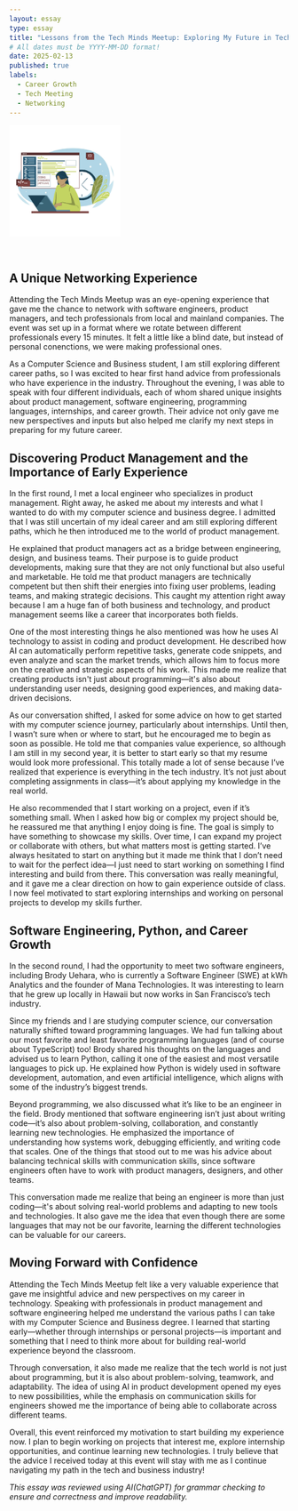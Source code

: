 ```yaml
---
layout: essay
type: essay
title: "Lessons from the Tech Minds Meetup: Exploring My Future in Tech"
# All dates must be YYYY-MM-DD format!
date: 2025-02-13
published: true
labels:
  - Career Growth
  - Tech Meeting
  - Networking
---
```


<img width="200px" class="rounded float-start pe-4" src="../img/IMG_5643.jpg">

&nbsp; 
## A Unique Networking Experience

Attending the Tech Minds Meetup was an eye-opening experience that gave me the chance to network with software engineers, product managers, and tech professionals from local and mainland companies. The event was set up in a format where we rotate between different professionals every 15 minutes. It felt a little like a blind date, but instead of personal conenctions, we were making professional ones. 

As a Computer Science and Business student, I am still exploring different career paths, so I was excited to hear first hand advice from professionals who have experience in the industry. Throughout the evening, I was able to speak with four different individuals, each of whom shared unique insights about product management, software engineering, programming languages, internships, and career growth. Their advice not only gave me new perspectives and inputs but also helped me clarify my next steps in preparing for my future career.

## Discovering Product Management and the Importance of Early Experience

In the first round, I met a local engineer who specializes in product management. Right away, he asked me about my interests and what I wanted to do with my computer science and business degree. I admitted that I was still uncertain of my ideal career and am still exploring different paths, which he then introduced me to the world of product management. 

He explained that product managers act as a bridge between engineering, design, and business teams. Their purpose is to guide product developments, making sure that they are not only functional but also useful and marketable. He told me that product managers are technically competent but then shift their energies into fixing user problems, leading teams, and making strategic decisions. This caught my attention right away because I am a huge fan of both business and technology, and product management seems like a career that incorporates both fields. 

One of the most interesting things he also mentioned was how he uses AI technology to assist in coding and product development. He described how AI can automatically perform repetitive tasks, generate code snippets, and even analyze and scan the market trends, which allows him to focus more on the creative and strategic aspects of his work. This made me realize that creating products isn't just about programming—it's also about understanding user needs, designing good experiences, and making data-driven decisions.

As our conversation shifted, I asked for some advice on how to get started with my computer science journey, particularly about internships. Until then, I wasn’t sure when or where to start, but he encouraged me to begin as soon as possible. He told me that companies value experience, so although I am still in my second year, it is better to start early so that my resume would look more professional. This totally made a lot of sense because I’ve realized that experience is everything in the tech industry. It’s not just about completing assignments in class—it’s about applying my knowledge in the real world.

He also recommended that I start working on a project, even if it’s something small. When I asked how big or complex my project should be, he reassured me that anything I enjoy doing is fine. The goal is simply to have something to showcase my skills. Over time, I can expand my project or collaborate with others, but what matters most is getting started. I’ve always hesitated to start on anything but it made me think that I don’t need to wait for the perfect idea—I just need to start working on something I find interesting and build from there.
This conversation was really meaningful, and it gave me a clear direction on how to gain experience outside of class. I now feel motivated to start exploring internships and working on personal projects to develop my skills further.

## Software Engineering, Python, and Career Growth

In the second round, I had the opportunity to meet two software engineers, including Brody Uehara, who is currently a Software Engineer (SWE) at kWh Analytics and the founder of Mana Technologies. It was interesting to learn that he grew up locally in Hawaii but now works in San Francisco’s tech industry.

Since my friends and I are studying computer science, our conversation naturally shifted toward programming languages. We had fun talking about our most favorite and least favorite programming languages (and of course about TypeScript) too! Brody shared his thoughts on the languages and advised us to learn Python, calling it one of the easiest and most versatile languages to pick up. He explained how Python is widely used in software development, automation, and even artificial intelligence, which aligns with some of the industry’s biggest trends.

Beyond programming, we also discussed what it’s like to be an engineer in the field. Brody mentioned that software engineering isn’t just about writing code—it’s also about problem-solving, collaboration, and constantly learning new technologies. He emphasized the importance of understanding how systems work, debugging efficiently, and writing code that scales. One of the things that stood out to me was his advice about balancing technical skills with communication skills, since software engineers often have to work with product managers, designers, and other teams.

This conversation made me realize that being an engineer is more than just coding—it's about solving real-world problems and adapting to new tools and technologies. It also gave me the idea that even though there are some languages that may not be our favorite, learning the different technologies can be valuable for our careers. 

## Moving Forward with Confidence

Attending the Tech Minds Meetup felt like a very valuable experience that gave me insightful advice and new perspectives on my career in technology. Speaking with professionals in product management and software engineering helped me understand the various paths I can take with my Computer Science and Business degree. I learned that starting early—whether through internships or personal projects—is important and something that I need to think more about for building real-world experience beyond the classroom.

Through conversation, it also made me realize that the tech world is not just about programming, but it is also about problem-solving, teamwork, and adaptability. The idea of using AI in product development opened my eyes to new possibilities, while the emphasis on communication skills for engineers showed me the importance of being able to collaborate across different teams.

Overall, this event reinforced my motivation to start building my experience now. I plan to begin working on projects that interest me, explore internship opportunities, and continue learning new technologies. I truly believe that the advice I received today at this event will stay with me as I continue navigating my path in the tech and business industry!


*This essay was reviewed using AI(ChatGPT) for grammar checking to ensure and correctness and improve readability.*
